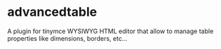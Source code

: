 # advancedtable

A plugin for tinymce WYSIWYG HTML editor that allow to manage table properties like dimensions, borders, etc... 
